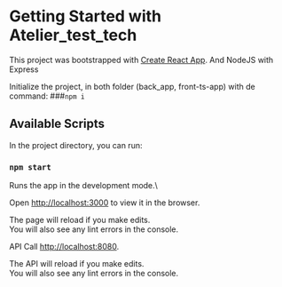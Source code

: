 # Getting Started with Atelier_test_tech

This project was bootstrapped with [Create React App](https://github.com/facebook/create-react-app).
And NodeJS with Express

Initialize the project, in both folder (back_app, front-ts-app) with de command:
###`npm i`

## Available Scripts

In the project directory, you can run:

### `npm start`

Runs the app in the development mode.\

Open [http://localhost:3000](http://localhost:3000) to view it in the browser.

The page will reload if you make edits.\
You will also see any lint errors in the console.

API Call [http://localhost:8080](http://localhost:8080).

The API will reload if you make edits.\
You will also see any lint errors in the console.